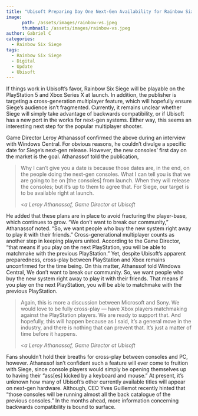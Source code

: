 ```yaml
---
title: "Ubisoft Preparing Day One Next-Gen Availability for Rainbow Six Siege, Alongside Cross-Gen Multiplayer"
image:
      path: /assets/images/rainbow-vs.jpeg
      thumbnail: /assets/images/rainbow-vs.jpeg
author: Gabriel C
categories:
  - Rainbow Six Siege
tags:
  - Rainbow Six Siege
  - Digital
  - Update
  - Ubisoft
---
```


If things work in Ubisoft’s favor, Rainbow Six Siege will be playable on the PlayStation 5 and Xbox Series X at launch. In addition, the publisher is targeting a cross-generation multiplayer feature, which will hopefully ensure Siege’s audience isn’t fragmented. Currently, it remains unclear whether Siege will simply take advantage of backwards compatibility, or if Ubisoft has a new port in the works for next-gen systems. Either way, this seems an interesting next step for the popular multiplayer shooter.

Game Director Leroy Athanassof confirmed the above during an interview with Windows Central. For obvious reasons, he couldn’t divulge a specific date for Siege’s next-gen release. However, the new consoles’ first day on the market is the goal. Athanassof told the publication,

>Why I can’t give you a date is because those dates are, in the end, on the people doing the next-gen consoles. What I can tell you is that we are going to be on [the consoles] from launch. When they will release the consoles; but it’s up to them to agree that. For Siege, our target is to be available right at launch.
>
> <cite> <a Leroy Athanassof, Game Director at Ubisoft </a> </cite>

He added that these plans are in place to avoid fracturing the player-base, which continues to grow. “We don’t want to break our community,” Athanassof noted. “So, we want people who buy the new system right away to play it with their friends.” Cross-generational multiplayer counts as another step in keeping players united. According to the Game Director, “that means if you play on the next PlayStation, you will be able to matchmake with the previous PlayStation.”
Yet, despite Ubisoft’s apparent preparedness, cross-play between PlayStation and Xbox remains unconfirmed for the time being. On this matter, Athanssof told Windows Central,
We don’t want to break our community. So, we want people who buy the new system right away to play it with their friends.
That means if you play on the next PlayStation, you will be able to matchmake with the previous PlayStation.

>Again, this is more a discussion between Microsoft and Sony. We would love to be fully cross-play — have Xbox players matchmaking against the PlayStation players. We are ready to support that. And hopefully, this will happen because as I said, it’s a general move in the industry, and there is nothing that can prevent that. It’s just a matter of time before it happens.
>
><cite> <a Leroy Athanassof, Game Director at Ubisoft </a> </cite>

Fans shouldn’t hold their breaths for cross-play between consoles and PC, however. Athanssof isn’t confident such a feature will ever come to fruition with Siege, since console players would simply be opening themselves up to having their “ass[es] kicked by a keyboard and mouse.”
At present, it’s unknown how many of Ubisoft’s other currently available titles will appear on next-gen hardware. Although, CEO Yves Guillemot recently hinted that “those consoles will be running almost all the back catalogue of the previous consoles.” In the months ahead, more information concerning backwards compatibility is bound to surface.
